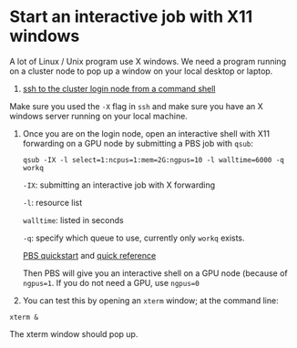 # Start an interactive job with X11 windows

A lot of Linux / Unix program use X windows. We need a program running
on a cluster node to pop up a window on your local desktop or laptop.

1. [ssh to the cluster login node from a command shell](https://github.com/Duke-NUS-HPC/docs/blob/main/ssh-with-keypairs.md)

Make sure you used the `-X` flag in `ssh` and make sure you have
an X windows server running on your local machine.


1. Once you are on the login node, open an interactive shell with X11 forwarding on a GPU node by submitting a PBS job with `qsub`:

     `qsub -IX -l select=1:ncpus=1:mem=2G:ngpus=10 -l walltime=6000 -q workq`

     `-IX`: submitting an interactive job with X forwarding

     `-l`: resource list

     `walltime`: listed in seconds

     `-q`: specify which queue to use, currently only `workq` exists.

     [PBS quickstart](https://help.nscc.sg/pbspro-quickstartguide/) and [quick reference](https://help.nscc.sg/wp-content/uploads/2016/08/PBS_Professional_Quick_Reference.pdf)

    Then PBS will give you an interactive shell on a GPU node (because of `ngpus=1`. If you do not need a GPU, use `ngpus=0`

1. You can test this by opening an `xterm` window; at the command line:

`xterm &`

The xterm window should pop up.
